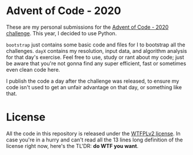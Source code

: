 # Advent of Code - 2020

These are my personal submissions for the [Advent of Code - 2020 challenge](https://adventofcode.com/). This year, I decided to use Python.

`bootstrap` just contains some basic code and files for I to bootstrap all the challenges. `dayX` contains my resolution, input data, and algorithm analysis for that day's exercise. Feel free to use, study or rant about my code; just be aware that you're not gonna find any super efficient, fast or sometimes even clean code here.

I publish the code a day after the challenge was released, to ensure my code isn't used to get an unfair advantage on that day, or something like that.

# License

All the code in this repository is released under the [WTFPLv2 license](https://en.wikipedia.org/wiki/WTFPL). In case you're in a hurry and can't read all the 13 lines long definition of the license right now, here's the TL'DR: **do WTF you want**.